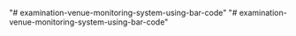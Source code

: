 "# examination-venue-monitoring-system-using-bar-code" 
"# examination-venue-monitoring-system-using-bar-code" 
